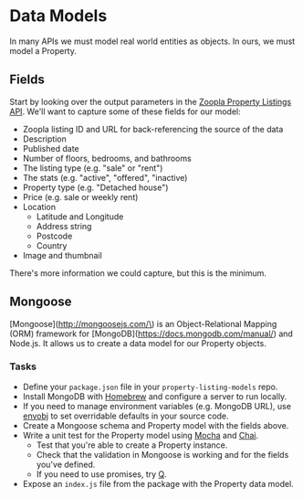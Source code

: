 # Data Models

In many APIs we must model real world entities as objects. In ours, we must model a Property.

## Fields

Start by looking over the output parameters in the [Zoopla Property Listings API](http://developer.zoopla.com/docs/read/Property_listings). We'll want to capture some of these fields for our model:

* Zoopla listing ID and URL for back-referencing the source of the data
* Description
* Published date
* Number of floors, bedrooms, and bathrooms
* The listing type \(e.g. "sale" or "rent"\)
* The stats \(e.g. "active", "offered", "inactive\)
* Property type \(e.g. "Detached house"\)
* Price \(e.g. sale or weekly rent\)
* Location
  * Latitude and Longitude
  * Address string
  * Postcode
  * Country
* Image and thumbnail

There's more information we could capture, but this is the minimum.

## Mongoose

[Mongoose](http://mongoosejs.com/\) is an Object-Relational Mapping \(ORM\) framework for [MongoDB]\(https://docs.mongodb.com/manual/) and Node.js. It allows us to create a data model for our Property objects.

### Tasks

* Define your `package.json` file in your `property-listing-models` repo.
* Install MongoDB with [Homebrew](http://brew.sh/) and configure a server to run locally.
* If you need to manage environment variables \(e.g. MongoDB URL\), use [envobj](https://github.com/matthewmueller/envobj) to set overridable defaults in your source code.
* Create a Mongoose schema and Property model with the fields above.
* Write a unit test for the Property model using [Mocha](https://mochajs.org/) and [Chai](http://chaijs.com/).
  * Test that you're able to create a Property instance.
  * Check that the validation in Mongoose is working and for the fields you've defined.
  * If you need to use promises, try [Q](https://github.com/kriskowal/q).
* Expose an `index.js` file from the package with the Property data model.



